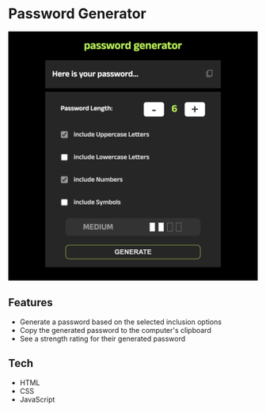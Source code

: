 # Password Generator

![My Image](PassGenerator.png)

## Features

- Generate a password based on the selected inclusion options
- Copy the generated password to the computer's clipboard
- See a strength rating for their generated password

## Tech

- HTML
- CSS
- JavaScript

